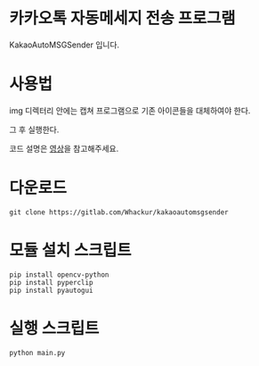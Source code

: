 # 카카오톡 자동메세지 전송 프로그램

KakaoAutoMSGSender 입니다.

# 사용법

img 디렉터리 안에는 캡쳐 프로그램으로 기존 아이콘들을 대체하여야 한다.

그 후 실행한다.

코드 설명은 [영상](https://www.youtube.com/watch?v=oNjRH1Cz9k4)을 참고해주세요.

# 다운로드
```
git clone https://gitlab.com/Whackur/kakaoautomsgsender
```

# 모듈 설치 스크립트
```
pip install opencv-python
pip install pyperclip
pip install pyautogui
```

# 실행 스크립트
```
python main.py
```

